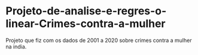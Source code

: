 # Projeto-de-analise-e-regres-o-linear-Crimes-contra-a-mulher
Projeto que fiz com os dados de 2001 a 2020 sobre crimes contra a mulher na india.
